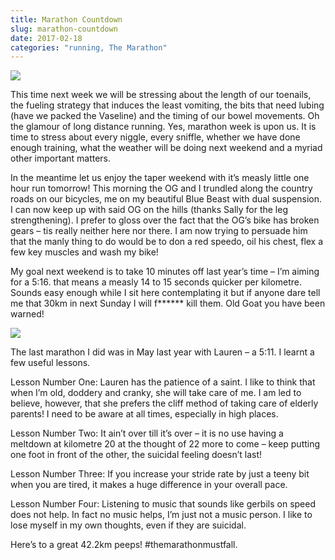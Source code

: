 ```yaml
---
title: Marathon Countdown
slug: marathon-countdown
date: 2017-02-18
categories: "running, The Marathon"
---
```


<p><img src="http://res.cloudinary.com/dy6grlu8z/image/upload/v1558841712/bby0jn86v9pu3pi16f1b.jpg"/></p>
<p class="p1"><span class="s1">This time next week we will be stressing about the length of our toenails, the fueling strategy that induces the least vomiting, the bits that need lubing (have we packed the Vaseline) and the timing of our bowel movements. Oh the glamour of long distance running. Yes, marathon week is upon us. It is time to stress about every niggle, every sniffle, whether we have done enough training, what the weather will be doing next weekend and a myriad other important matters.</span></p>
<p class="p1"><span class="s1">In the meantime let us enjoy the taper weekend with it’s measly little one hour run tomorrow! This morning the OG and I trundled along the country roads on our bicycles, me on my beautiful Blue Beast with dual suspension. I can now keep up with said OG on the hills (thanks Sally for the leg strengthening). I prefer to gloss over the fact that the OG’s bike has broken gears – tis really neither here nor there. I am now trying to persuade him that the manly thing to do would be to don a red speedo, oil his chest, flex a few key muscles and wash my bike! </span></p>
<p class="p1">My goal next weekend is to take 10 minutes off last year’s time – I’m aiming for a 5:16. that means a measly 14 to 15 seconds quicker per kilometre. Sounds easy enough while I sit here contemplating it but if anyone dare tell me that 30km in next Sunday I will f****** kill them. Old Goat you have been warned!</p>
<p class="p1"><img src="http://res.cloudinary.com/dy6grlu8z/image/upload/v1558841713/hrjgxerijfedhzpskn7d.jpg"/></p>
<p class="p1">The last marathon I did was in May last year with Lauren – a 5:11. I learnt a few useful lessons.</p>
<p class="p1">Lesson Number One: Lauren has the patience of a saint. I like to think that when I’m old, doddery and cranky, she will take care of me. I am led to believe, however, that she prefers the cliff method of taking care of elderly parents! I need to be aware at all times, especially in high places.</p>
<p class="p1">Lesson Number Two: It ain’t over till it’s over – it is no use having a meltdown at kilometre 20 at the thought of 22 more to come – keep putting one foot in front of the other, the suicidal feeling doesn’t last!</p>
<p class="p1">Lesson Number Three: If you increase your stride rate by just a teeny bit when you are tired, it makes a huge difference in your overall pace.</p>
<p class="p1">Lesson Number Four: Listening to music that sounds like gerbils on speed does not help. In fact no music helps, I’m just not a music person. I like to lose myself in my own thoughts, even if they are suicidal.</p>
<p class="p1">Here’s to a great 42.2km peeps! #themarathonmustfall.</p>







